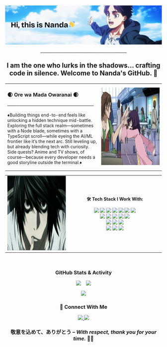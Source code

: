 <p align="center">
  <img src="./assets/head-intro.gif" width="740"/>
</p>
<p align="center">────────────────────────────</p>
<p align="center" style="font-size: 1.5em; font-weight: bold;">
  I am the one who lurks in the shadows... crafting code in silence. Welcome to Nanda's GitHub. 🥷
</p>
<!-- First Row: Paragraph left, GIF right -->
<table width= "100%">
  <tr>
    <!-- Left Side: Text -->
    <td width="60%" valign="top" ">
      <h3>🌒 Ore wa Mada Owaranai 🌒</h3>
      <p align="left">────────────────────────────</p>
      <p>♦Building things end-to-end feels like unlocking a hidden technique mid-battle. Exploring the full stack realm—sometimes with a Node blade, sometimes with a TypeScript scroll—while eyeing the AI/ML frontier like it’s the next arc. Still leveling up, but already blending tech with curiosity. Side quests? Anime and TV shows, of course—because every developer needs a good storyline outside the terminal.♦️
      </p>
    </td>
    <!-- Right Side: GIF -->
    <td width="40%" align="center">
      <img src="./assets/he-pushed.gif" height="250"/>
    </td>
  </tr>
</table>
<!-- Second Row: GIF left, Tech Stack right -->
<table>
  <tr>
    <!-- Left Side: GIF -->
    <td width="40%" align="center" valign="middle">
      <img src="./assets/dnote-l.gif" height="240" />
    </td>
    <!-- Right Side: Heading + Badges -->
    <td width="60%" align="center" valign="middle">
      <p><strong>🛠️ Tech Stack I Work With:</strong></p>
      <!-- Badges -->
      <p>
        <!-- Web Frontend -->
        <img src="https://img.shields.io/badge/Next.js-000000?style=for-the-badge&logo=nextdotjs&logoColor=white" />
        <img src="https://img.shields.io/badge/TypeScript-3178C6?style=for-the-badge&logo=typescript&logoColor=white" />
        <img src="https://img.shields.io/badge/React-20232A?style=for-the-badge&logo=react&logoColor=61DAFB" />
        <img src="https://img.shields.io/badge/JavaScript-F7DF1E?style=for-the-badge&logo=javascript&logoColor=black" />
        <img src="https://img.shields.io/badge/TailwindCSS-06B6D4?style=for-the-badge&logo=tailwindcss&logoColor=white" />
        <img src="https://img.shields.io/badge/HTML5-E34F26?style=for-the-badge&logo=html5&logoColor=white" />
        <img src="https://img.shields.io/badge/CSS3-1572B6?style=for-the-badge&logo=css3&logoColor=white" /><br/>
        <!-- Backend & DB -->
        <img src="https://img.shields.io/badge/PostgreSQL-4169E1?style=for-the-badge&logo=postgresql&logoColor=white" />
        <img src="https://img.shields.io/badge/MySQL-4479A1?style=for-the-badge&logo=mysql&logoColor=white" />
        <img src="https://img.shields.io/badge/Prisma-2D3748?style=for-the-badge&logo=prisma&logoColor=white" />
        <img src="https://img.shields.io/badge/Node.js-339933?style=for-the-badge&logo=nodedotjs&logoColor=white" />
        <img src="https://img.shields.io/badge/Express.js-000000?style=for-the-badge&logo=express&logoColor=white" /><br/>
        <!-- Languages -->
        <img src="https://img.shields.io/badge/C++-00599C?style=for-the-badge&logo=c%2B%2B&logoColor=white" />
        <img src="https://img.shields.io/badge/Java-ED8B00?style=for-the-badge&logo=openjdk&logoColor=white" />
        <img src="https://img.shields.io/badge/Python-3776AB?style=for-the-badge&logo=python&logoColor=white" /><br/>
        <!-- Tools -->
        <img src="https://img.shields.io/badge/Redux-593D88?style=for-the-badge&logo=redux&logoColor=white" />
        <img src="https://img.shields.io/badge/VS%20Code-007ACC?style=for-the-badge&logo=visualstudiocode&logoColor=white" />
        <img src="https://img.shields.io/badge/Git-F05032?style=for-the-badge&logo=git&logoColor=white" />
      </p>
    </td>
  </tr>
</table>


</br>
<h3 align="center"> GitHub Stats & Activity</h3>

<!-- Stats and Streak Side-by-Side -->
<p align="center">
  <img src="https://github-readme-stats.vercel.app/api?username=Nandavarma&show_icons=true&theme=github_dark&hide_border=true" height="200"/>
  &nbsp;&nbsp;
  <img src="https://github-readme-streak-stats.herokuapp.com?user=Nandavarma&theme=github-dark&hide_border=true" height="200"/>
</p>

<!-- Contribution Graph Below -->
<p align="center">
  <img src="https://github-readme-activity-graph.vercel.app/graph?username=Nandavarma&theme=github-dark&hide_border=true" />
</p>
<h3 align="center">🤝 Connect With Me</h3>
<p align="center">
  <a href="mailto:nandavarma84@gmail.com">
    <img src="https://img.shields.io/badge/Email-D14836?style=for-the-badge&logo=gmail&logoColor=white" />
  </a>
  <a href="www.linkedin.com/in/nanda-varma-0a050a209" target="_blank">
    <img src="https://img.shields.io/badge/LinkedIn-0077B5?style=for-the-badge&logo=linkedin&logoColor=white" />
  </a>
</p>
<div align="center">
  
### 敬意を込めて、ありがとう – *With respect, thank you for your time.* 🙇‍♂️
</div>





